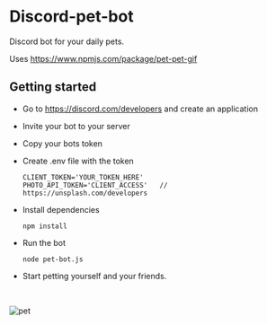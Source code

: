 # Discord-pet-bot

Discord bot for your daily pets.

Uses https://www.npmjs.com/package/pet-pet-gif

## Getting started

* Go to https://discord.com/developers and create an application
* Invite your bot to your server
* Copy your bots token
* Create .env file with the token
             
      CLIENT_TOKEN='YOUR_TOKEN_HERE'
      PHOTO_API_TOKEN='CLIENT_ACCESS'   // https://unsplash.com/developers
      
* Install dependencies

      npm install
      
* Run the bot
    
      node pet-bot.js

* Start petting yourself and your friends.

<br>


![pet](https://user-images.githubusercontent.com/48166553/139668027-e6f47ae6-b547-46c1-8210-227ed6c61a93.gif)
